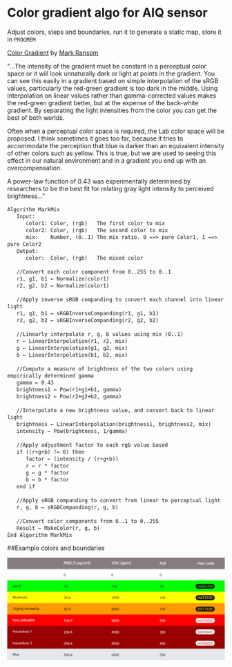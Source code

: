 # Color gradient algo for AIQ sensor

Adjust colors, steps and boundaries, run it to generate a static map, store it in `PROGMEM`

[Color Gradient](https://stackoverflow.com/questions/22607043/color-gradient-algorithm) by [Mark Ransom](https://stackoverflow.com/users/5987/mark-ransom)

"...The intensity of the gradient must be constant in a perceptual color space or it will look unnaturally dark or light at points in the gradient. You can see this easily in a gradient based on simple interpolation of the sRGB values, particularly the red-green gradient is too dark in the middle. Using interpolation on linear values rather than gamma-corrected values makes the red-green gradient better, but at the expense of the back-white gradient. By separating the light intensities from the color you can get the best of both worlds.

Often when a perceptual color space is required, the Lab color space will be proposed. I think sometimes it goes too far, because it tries to accommodate the perception that blue is darker than an equivalent intensity of other colors such as yellow. This is true, but we are used to seeing this effect in our natural environment and in a gradient you end up with an overcompensation.

A power-law function of 0.43 was experimentally determined by researchers to be the best fit for relating gray light intensity to perceived brightness..."

```
Algorithm MarkMix
   Input:
      color1: Color, (rgb)   The first color to mix
      color2: Color, (rgb)   The second color to mix
      mix:    Number, (0..1) The mix ratio. 0 ==> pure Color1, 1 ==> pure Color2
   Output:
      color:  Color, (rgb)   The mixed color

   //Convert each color component from 0..255 to 0..1
   r1, g1, b1 ← Normalize(color1)
   r2, g2, b2 ← Normalize(color1)

   //Apply inverse sRGB companding to convert each channel into linear light
   r1, g1, b1 ← sRGBInverseCompanding(r1, g1, b1)       
   r2, g2, b2 ← sRGBInverseCompanding(r2, g2, b2)

   //Linearly interpolate r, g, b values using mix (0..1)
   r ← LinearInterpolation(r1, r2, mix)
   g ← LinearInterpolation(g1, g2, mix)
   b ← LinearInterpolation(b1, b2, mix)

   //Compute a measure of brightness of the two colors using empirically determined gamma
   gamma ← 0.43
   brightness1 ← Pow(r1+g1+b1, gamma)
   brightness2 ← Pow(r2+g2+b2, gamma)

   //Interpolate a new brightness value, and convert back to linear light
   brightness ← LinearInterpolation(brightness1, brightness2, mix)
   intensity ← Pow(brightness, 1/gamma)

   //Apply adjustment factor to each rgb value based
   if ((r+g+b) != 0) then
      factor ← (intensity / (r+g+b))
      r ← r * factor
      g ← g * factor
      b ← b * factor
   end if

   //Apply sRGB companding to convert from linear to perceptual light
   r, g, b ← sRGBCompanding(r, g, b)

   //Convert color components from 0..1 to 0..255
   Result ← MakeColor(r, g, b)
End Algorithm MarkMix
```
##Example colors and boundaries

<img src="./aiq-colors.jpg"> 
